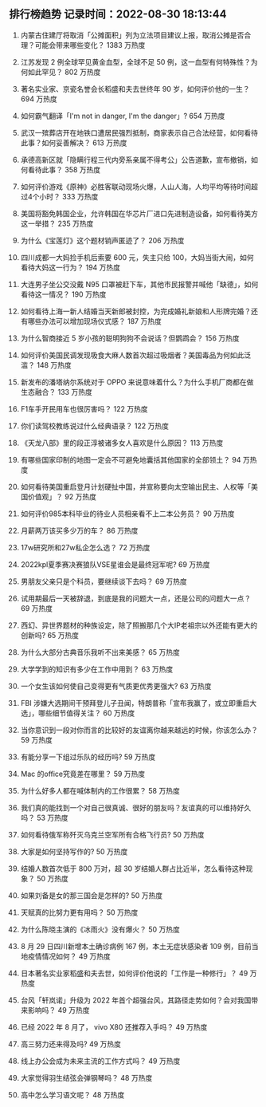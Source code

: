 
## 排行榜趋势 记录时间：2022-08-30 18:13:44
  
  1. 内蒙古住建厅将取消「公摊面积」列为立法项目建议上报，取消公摊是否合理？可能会带来哪些变化？ 1383 万热度
    
  2. 江苏发现 2 例全球罕见黄金血型，全球不足 50 例，这一血型有何特殊性？为何如此罕见？ 802 万热度
    
  3. 著名实业家、京瓷名誉会长稻盛和夫去世终年 90 岁，如何评价他的一生？ 694 万热度
    
  4. 如何霸气翻译「I'm not in danger, I'm the danger」? 654 万热度
    
  5. 武汉一殡葬店开在地铁口遭居民强烈抵制，商家表示自己合法经营，如何看待此事？如何妥善解决？ 613 万热度
    
  6. 承德高新区就「隐瞒行程三代内旁系亲属不得考公」公告道歉，宣布撤销，如何看待此事？ 358 万热度
    
  7. 如何评价游戏《原神》必胜客联动现场火爆，人山人海，人均平均等待时间超过4个小时？ 333 万热度
    
  8. 美国将豁免韩国企业，允许韩国在华芯片厂进口先进制造设备，如何看待美方这一举措？ 235 万热度
    
  9. 为什么《宝莲灯》这个题材销声匿迹了？ 206 万热度
    
  10. 四川成都一大妈捡手机后索要 600 元，失主只给 100，大妈当街大闹，如何看待大妈这一行为？ 194 万热度
    
  11. 大连男子坐公交没戴 N95 口罩被赶下车，其他市民报警并喊他「缺德」，如何看待这一情况？ 190 万热度
    
  12. 如何看待上海一新人结婚当天新郎被封控，为完成婚礼新娘和人形牌完婚？还有哪些办法可以增加现场仪式感？ 187 万热度
    
  13. 为什么智商接近 5 岁小孩的聪明狗狗不会说话？但鹦鹉会？ 156 万热度
    
  14. 如何评价美国民调发现吸食大麻人数首次超过吸烟者？美国毒品为何如此泛滥？ 148 万热度
    
  15. 新发布的潘塔纳尔系统对于 OPPO 来说意味着什么？为什么手机厂商都在做生态融合？ 133 万热度
    
  16. F1车手开民用车也很厉害吗？ 122 万热度
    
  17. 你们读驾校教练说过什么经典语录？ 122 万热度
    
  18. 《天龙八部》里的段正淳被诸多女人喜欢是什么原因？ 113 万热度
    
  19. 有哪些国家印制的地图一定会不可避免地囊括其他国家的全部领土？ 94 万热度
    
  20. 如何看待美国重启登月计划硬扯中国，并宣称要向太空输出民主、人权等「美国价值观」？ 92 万热度
    
  21. 如何评价985本科毕业的待业人员相亲看不上二本公务员？ 90 万热度
    
  22. 月薪两万该买多少万的车？ 86 万热度
    
  23. 17w研究所和27w私企怎么选？ 72 万热度
    
  24. 2022kpl夏季赛决赛狼队VSE星谁会是最终冠军呢? 69 万热度
    
  25. 男朋友父亲只是个科员，要继续谈下去吗？ 69 万热度
    
  26. 试用期最后一天被辞退，到底是我的问题大一点，还是公司的问题大一点？ 69 万热度
    
  27. 西幻、异世界题材的种族设定，除了照搬那几个大IP老祖宗以外还能有更大的创新吗? 65 万热度
    
  28. 为什么大部分古典音乐我听不出来美感？ 65 万热度
    
  29. 大学学到的知识有多少在工作中用到？ 63 万热度
    
  30. 一个女生该如何使自己变得更有气质更优秀更强大? 63 万热度
    
  31. FBI 涉嫌大选期间干预拜登儿子丑闻，特朗普称「宣布我赢了，或立即重启大选」，哪些细节值得关注？ 60 万热度
    
  32. 当你意识到一段对你而言的比较好的友谊离你越来越远的时候，你该怎么办？ 59 万热度
    
  33. 有能分享一下组过乐队的经历吗? 59 万热度
    
  34. Mac 的office究竟差在哪里？ 59 万热度
    
  35. 为什么好多人都在喊体制内的工作很累？ 58 万热度
    
  36. 我们真的能找到一个对自己很真诚、很好的朋友吗？友谊真的可以维持好久吗？ 53 万热度
    
  37. 如何看待俄军称歼灭乌克兰空军所有合格飞行员? 50 万热度
    
  38. 大家是如何坚持写作的? 50 万热度
    
  39. 结婚人数首次低于 800 万对，超 30 岁结婚人群占比近半，怎么看待这种现象？ 50 万热度
    
  40. 如果刘备是女的那三国会是怎样的? 50 万热度
    
  41. 天赋真的比努力更有用吗？ 50 万热度
    
  42. 为什么陈晓主演的《冰雨火》没有爆火？ 50 万热度
    
  43. 8 月 29 日四川新增本土确诊病例 167 例，本土无症状感染者 109 例，目前当地疫情情况如何？ 49 万热度
    
  44. 日本著名实业家稻盛和夫去世，如何评价他说的「工作是一种修行」？ 49 万热度
    
  45. 台风「轩岚诺」升级为 2022 年首个超强台风，其路径走势如何？会对我国带来影响吗？ 49 万热度
    
  46. 已经 2022 年 8 月了， vivo X80 还推荐入手吗？ 49 万热度
    
  47. 高三努力还来得及吗? 49 万热度
    
  48. 线上办公会成为未来主流的工作方式吗？ 49 万热度
    
  49. 大家觉得羽生结弦会弹钢琴吗？ 48 万热度
    
  50. 高中怎么学习语文呢？ 48 万热度
    